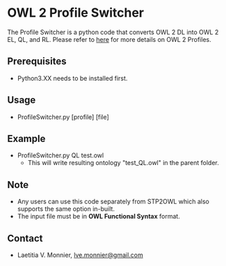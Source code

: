 # OWL 2 Profile Switcher
The Profile Switcher is a python code that converts OWL 2 DL into OWL 2 EL, QL, and RL.
Please refer to [here](https://www.w3.org/TR/owl2-profiles/) for more details on OWL 2 Profiles.

## Prerequisites
- Python3.XX needs to be installed first.

## Usage
- ProfileSwitcher.py [profile] [file]

## Example
- ProfileSwitcher.py QL test.owl
  - This will write resulting ontology "test_QL.owl" in the parent folder.
## Note
- Any users can use this code separately from STP2OWL which also supports the same option in-built.
- The input file must be in **OWL Functional Syntax** format.

## Contact
- Laetitia V. Monnier, lve.monnier@gmail.com
